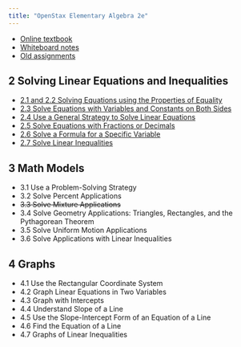```yaml
---
title: "OpenStax Elementary Algebra 2e"
---
```


- [Online textbook](https://openstax.org/books/elementary-algebra-2e/pages/1-introduction)
- [Whiteboard notes](https://1drv.ms/o/c/c4097c61e06a2b97/EpojsyS4IFdOp0qZoDZdHikBZAinLWQ3ncbWjBZVKo0vtQ?e=5egVmL)
- [Old assignments](../openstax-college-algebra-2e/)

## 2 Solving Linear Equations and Inequalities

- [2.1 and 2.2 Solving Equations using the Properties of Equality](./2-1-2-2-solving-equations-using-the-properties-of-equality.md)
- [2.3 Solve Equations with Variables and Constants on Both Sides](./2-3-equations-with-variables-on-both-sides.md)
- [2.4 Use a General Strategy to Solve Linear Equations](./2-4-general-strategy-to-solve-linear-equations.md)
- [2.5 Solve Equations with Fractions or Decimals](./2-5-equations-with-fractions-and-decimals.md)
- [2.6 Solve a Formula for a Specific Variable](./2-6-solve-a-formula-for-a-specific-variable.md)
- [2.7 Solve Linear Inequalities](./2-7-solve-linear-inequalities.md)

## 3 Math Models

- 3.1 Use a Problem-Solving Strategy
- 3.2 Solve Percent Applications
- ~~3.3 Solve Mixture Applications~~
- 3.4 Solve Geometry Applications: Triangles, Rectangles, and the Pythagorean Theorem
- 3.5 Solve Uniform Motion Applications
- 3.6 Solve Applications with Linear Inequalities

## 4 Graphs

- 4.1 Use the Rectangular Coordinate System
- 4.2 Graph Linear Equations in Two Variables
- 4.3 Graph with Intercepts
- 4.4 Understand Slope of a Line
- 4.5 Use the Slope-Intercept Form of an Equation of a Line
- 4.6 Find the Equation of a Line
- 4.7 Graphs of Linear Inequalities
